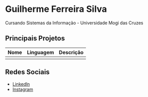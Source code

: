 # Guilherme Ferreira Silva
Cursando Sistemas da Informação - Universidade Mogi das Cruzes

## Principais Projetos
Nome|Linguagem|Descrição
---|---|---
 |  | 

## Redes Sociais
* [Linkedln](https://linkedin.com/in/guilherme-ferreira-004449252)
* [Instagram](https://instagram.com/guilhermeefe_?igshid=YmMyMTA2M2Y=)
